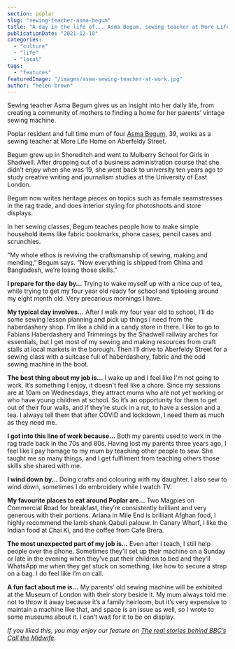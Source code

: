 ```yaml
---
section: poplar
slug: "sewing-teacher-asma-begum"
title: "A day in the life of... Asma Begum, sewing teacher at More Life Home"
publicationDate: "2021-12-10"
categories: 
  - "culture"
  - "life"
  - "local"
tags: 
  - "features"
featuredImage: "/images/asma-sewing-teacher-at-work.jpg"
author: "helen-brown"
---
```


Sewing teacher Asma Begum gives us an insight into her daily life, from creating a community of mothers to finding a home for her parents’ vintage sewing machine.

Poplar resident and full time mum of four [Asma Begum,](https://asmabegum.co.uk) 39, works as a sewing teacher at More Life Home on Aberfeldy Street. 

Begum grew up in Shoreditch and went to Mulberry School for Girls in Shadwell. After dropping out of a business administration course that she didn’t enjoy when she was 19, she went back to university ten years ago to study creative writing and journalism studies at the University of East London. 

Begum now writes heritage pieces on topics such as female seamstresses in the rag trade, and does interior styling for photoshoots and store displays. 

In her sewing classes, Begum teaches people how to make simple household items like fabric bookmarks, phone cases, pencil cases and scrunchies. 

“My whole ethos is reviving the craftsmanship of sewing, making and mending,” Begum says. “Now everything is shipped from China and Bangladesh, we’re losing those skills.”

**I prepare for the day by…** Trying to wake myself up with a nice cup of tea, while trying to get my four year old ready for school and tiptoeing around my eight month old. Very precarious mornings I have. 

**My typical day involves…** After I walk my four year old to school, I’ll do some sewing lesson planning and pick up things I need from the haberdashery shop. I’m like a child in a candy store in there. I like to go to Fabians Haberdashery and Trimmings by the Shadwell railway arches for essentials, but I get most of my sewing and making resources from craft stalls at local markets in the borough. Then I’ll drive to Aberfeldy Street for a sewing class with a suitcase full of haberdashery, fabric and the odd sewing machine in the boot. 

**The best thing about my job is…** I wake up and I feel like I'm not going to work. It’s something I enjoy, it doesn't feel like a chore. Since my sessions are at 10am on Wednesdays, they attract mums who are not yet working or who have young children at school. So it’s an opportunity for them to get out of their four walls, and if they’re stuck in a rut, to have a session and a tea. I always tell them that after COVID and lockdown, I need them as much as they need me.

**I got into this line of work because…** Both my parents used to work in the rag trade back in the 70s and 80s. Having lost my parents three years ago, I feel like I pay homage to my mum by teaching other people to sew. She taught me so many things, and I get fulfilment from teaching others those skills she shared with me.

**I wind down by…** Doing crafts and colouring with my daughter. I also sew to wind down, sometimes I do embroidery while I watch TV. 

**My favourite places to eat around Poplar are…** Two Magpies on Commercial Road for breakfast, they’re consistently brilliant and very generous with their portions. Ariana in Mile End is brilliant Afghan food, I highly recommend the lamb shank Qabuli palouw. In Canary Wharf, I like the Indian food at Chai Ki, and the coffee from Cafe Brera.

**The most unexpected part of my job is…** Even after I teach, I still help people over the phone. Sometimes they'll set up their machine on a Sunday or late in the evening when they’ve put their children to bed and they’ll WhatsApp me when they get stuck on something, like how to secure a strap on a bag. I do feel like I’m on call. 

**A fun fact about me is…** My parents’ old sewing machine will be exhibited at the Museum of London with their story beside it. My mum always told me not to throw it away because it’s a family heirloom, but it’s very expensive to maintain a machine like that, and space is an issue as well, so I wrote to some museums about it. I can’t wait for it to be on display. 

_If you liked this, you may enjoy our feature on [The real stories behind BBC’s Call the Midwife](https://poplarlondon.co.uk/call-the-midwife-real-stories/)_.
